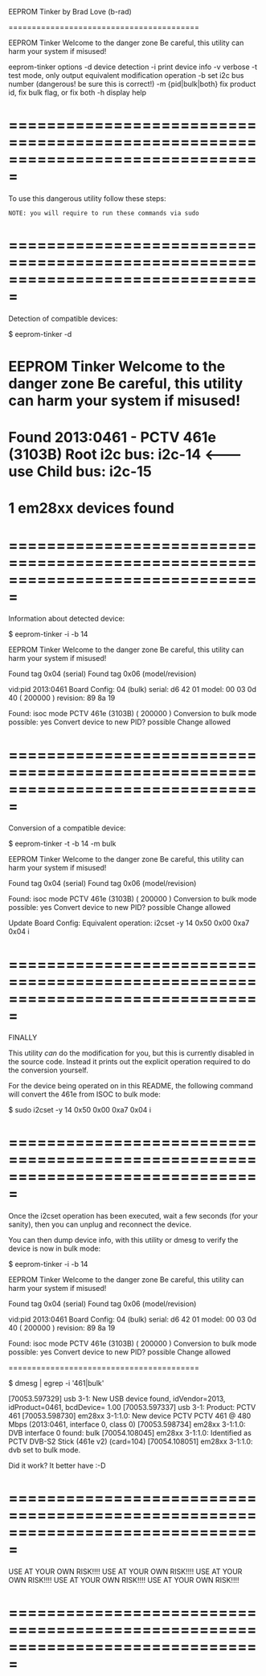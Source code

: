 EEPROM Tinker by Brad Love (b-rad)

=========================================

EEPROM Tinker
	Welcome to the danger zone
	Be careful, this utility can harm your system if misused!

eeprom-tinker options
	-d	device detection
	-i	print device info
	-v	verbose
	-t	test mode, only output equivalent modification operation
	-b	set i2c bus number (dangerous! be sure this is correct!)
	-m	{pid|bulk|both}  fix product id, fix bulk flag, or fix both
	-h	display help


===============================================================================
===============================================================================

To use this dangerous utility follow these steps:

	NOTE: you will require to run these commands via sudo

===============================================================================
===============================================================================

Detection of compatible devices:

$ eeprom-tinker -d

EEPROM Tinker
	Welcome to the danger zone
	Be careful, this utility can harm your system if misused!
=========================================
Found 2013:0461  -  PCTV 461e (3103B)
Root i2c bus: i2c-14   <--- use
	Child bus: i2c-15
=========================================
1 em28xx devices found
=========================================

===============================================================================
===============================================================================

Information about detected device:

$ eeprom-tinker -i -b 14

EEPROM Tinker
	Welcome to the danger zone
	Be careful, this utility can harm your system if misused!

Found tag 0x04 (serial)
Found tag 0x06 (model/revision)

vid:pid       2013:0461
Board Config: 04  (bulk)
serial:       d6 42 01
model:        00 03 0d 40  ( 200000 )
revision:     89 8a 19

Found: isoc mode PCTV 461e (3103B)  ( 200000 )
Conversion to bulk mode possible: yes
Convert device to new PID? possible
Change allowed


===============================================================================
===============================================================================

Conversion of a compatible device:

$ eeprom-tinker -t -b 14 -m bulk

EEPROM Tinker
	Welcome to the danger zone
	Be careful, this utility can harm your system if misused!

Found tag 0x04 (serial)
Found tag 0x06 (model/revision)

Found: isoc mode PCTV 461e (3103B)  ( 200000 )
Conversion to bulk mode possible: yes
Convert device to new PID? possible
Change allowed


Update Board Config:
Equivalent operation:
i2cset -y 14 0x50 0x00 0xa7 0x04 i


===============================================================================
===============================================================================

FINALLY

This utility *can* do the modification for you, but this is currently disabled
in the source code. Instead it prints out the explicit operation required to
do the conversion yourself.

For the device being operated on in this README, the following command will
convert the 461e from ISOC to bulk mode:


$ sudo i2cset -y 14 0x50 0x00 0xa7 0x04 i


===============================================================================
===============================================================================

Once the i2cset operation has been executed, wait a few seconds
(for your sanity), then you can unplug and reconnect the device.

You can then dump device info, with this utility or dmesg to verify
the device is now in bulk mode:


$ eeprom-tinker -i -b 14

EEPROM Tinker
	Welcome to the danger zone
	Be careful, this utility can harm your system if misused!

Found tag 0x04 (serial)
Found tag 0x06 (model/revision)

vid:pid       2013:0461
Board Config: 04  (bulk)
serial:       d6 42 01
model:        00 03 0d 40  ( 200000 )
revision:     89 8a 19

Found: isoc mode PCTV 461e (3103B)  ( 200000 )
Conversion to bulk mode possible: yes
Convert device to new PID? possible
Change allowed


=========================================

$ dmesg | egrep -i '461|bulk'

[70053.597329] usb 3-1: New USB device found, idVendor=2013, idProduct=0461, bcdDevice= 1.00
[70053.597337] usb 3-1: Product: PCTV 461
[70053.598730] em28xx 3-1:1.0: New device PCTV PCTV 461 @ 480 Mbps (2013:0461, interface 0, class 0)
[70053.598734] em28xx 3-1:1.0: DVB interface 0 found: bulk
[70054.108045] em28xx 3-1:1.0: Identified as PCTV DVB-S2 Stick (461e v2) (card=104)
[70054.108051] em28xx 3-1:1.0: dvb set to bulk mode.


Did it work? It better have :-D


===============================================================================
===============================================================================


USE AT YOUR OWN RISK!!!!
USE AT YOUR OWN RISK!!!!
USE AT YOUR OWN RISK!!!!
USE AT YOUR OWN RISK!!!!
USE AT YOUR OWN RISK!!!!


===============================================================================
===============================================================================

